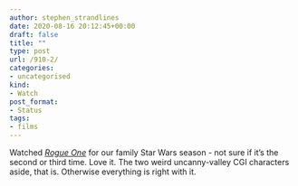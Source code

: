 ```yaml
---
author: stephen_strandlines
date: 2020-08-16 20:12:45+00:00
draft: false
title: ""
type: post
url: /910-2/
categories:
- uncategorised
kind:
- Watch
post_format:
- Status
tags:
- films
---
```


Watched [_Rogue One_](https://m.imdb.com/title/tt03748528/) for our family Star Wars season - not sure if it’s the second or third time. Love it. The two weird uncanny-valley CGI characters aside, that is. Otherwise everything is right with it.
